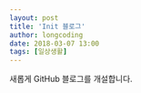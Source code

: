 ```yaml
---
layout: post
title: 'Init 블로그'
author: longcoding
date: 2018-03-07 13:00
tags: [일상생활]
---
```


새롭게 GitHub 블로그를 개설합니다.

